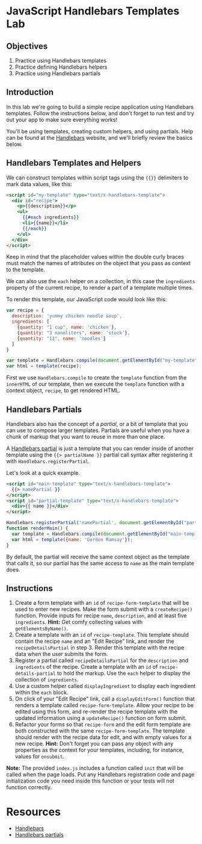 # JavaScript Handlebars Templates Lab

## Objectives

1. Practice using Handlebars templates
2. Practice defining Handlebars helpers
3. Practice using Handlebars partials

## Introduction

In this lab we're going to build a simple recipe application using Handlebars templates. Follow the instructions below, and don't forget to run test and try out your app to make sure everything works!

You'll be using templates, creating custom helpers, and using partials. Help can be found at the [Handlebars](http://handlebarsjs.com) website, and we'll briefly review the basics below.

## Handlebars Templates and Helpers

We can construct templates within script tags using the `{{}}` delimiters to mark data values, like this:

```html
<script id="my-template" type="text/x-handlebars-template">
  <div id="recipe">
    <p>{{description}}</p>
    <ul>
      {{#each ingredients}}
      <li>{{name}}</li>
      {{/each}}
    </ul>
  </div>
</script>
```

Keep in mind that the placeholder values within the double curly braces must match the names of attributes on the object that you pass as context to the template.

We can also use the `each` helper on a collection, in this case the `ingredients` property of the current recipe, to render a part of a template multiple times.

To render this template, our JavaScript code would look like this:

```js
var recipe = {
  description: 'yummy chicken noodle soup',
  ingredients: [
    {quantity: "1 cup", name: 'chicken'},
    {quantity: "3 nanoliters", name: 'stock'},
    {quantity: "12", name: 'noodles'}
  ]
}

var template = Handlebars.compile(document.getElementById("my-template").innerHTML);
var html = template(recipe);
```

First we use `Handlebars.compile` to create the `template` function from the `innerHTML` of our template, then we execute the `template` function with a context object, `recipe`, to get rendered HTML.

## Handlebars Partials

Handlebars also has the concept of a _partial_, or a bit of template that you can use to compose larger templates. Partials are useful when you have a chunk of markup that you want to reuse in more than one place.

A [Handlebars partial](http://handlebarsjs.com/partials.html) is just a template that you can render inside of another template using the `{{> partialName }}` partial call syntax after registering it with `Handlebars.registerPartial`.

Let's look at a quick example.

```html
<script id="main-template" type="text/x-handlebars-template">
  {{> namePartial }}
</script>
<script id="partial-template" type="text/x-handlebars-template">
  <div>{{ name }}</div>
</script>
```

```js
Handlebars.registerPartial('namePartial', document.getElementById("partial-template").innerHTML)
function renderMain() {
  var template = Handlebars.compile(document.getElementById("main-template").innerHTML);
  var html = template({name: 'Gordon Ramsay'});
}
```

By default, the partial will receive the same context object as the template that calls it, so our partial has the same access to `name` as the main template does.

## Instructions

1. Create a form template with an `id` of `recipe-form-template` that will be used to enter new recipes. Make the form submit with a `createRecipe()` function. Provide inputs for recipe `name`, `description`, and at least five `ingredients`. **Hint:** Get comfy collecting values with `getElementsByName()`.
2. Create a template with an `id` of `recipe-template`. This template should contain the recipe `name` and an "Edit Recipe" link, and render the `recipeDetailsPartial` in step 3\. Render this template with the recipe data when the user submits the form.
3. Register a partial called `recipeDetailsPartial` for the `description` and `ingredients` of the recipe. Create a template with an `id` of `recipe-details-partial` to hold the markup. Use the `each` helper to display the collection of `ingredients`.
4. Use a custom helper called `displayIngredient` to display each ingredient within the `each` block.
5. On click of your "Edit Recipe" link, call a `displayEditForm()` function that renders a template called `recipe-form-template`. Allow your recipe to be edited using this form, and re-render the recipe template with the updated information using a `updateRecipe()` function on form submit.
6. Refactor your forms so that `recipe-form` and the edit form template are both constructed with the same `recipe-form-template`. The template should render with the recipe data for edit, and with empty values for a new recipe. **Hint:** Don't forget you can pass any object with any properties as the context for your templates, including, for instance, values for `onsubmit`.

**Note:** The provided `index.js` includes a function called `init` that will be called when the page loads. Put any Handlebars registration code and page initialization code you need inside this function or your tests will not function correctly.

# Resources

- [Handlebars](http://handlebarsjs.com)
- [Handlebars partials](http://handlebarsjs.com/partials.html)
